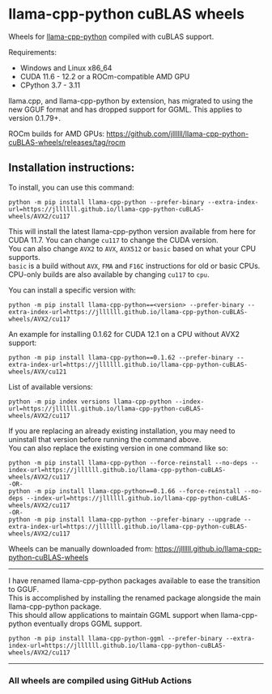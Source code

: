 # llama-cpp-python cuBLAS wheels
Wheels for [llama-cpp-python](https://github.com/abetlen/llama-cpp-python) compiled with cuBLAS support.

Requirements:
- Windows and Linux x86_64
- CUDA 11.6 - 12.2 or a ROCm-compatible AMD GPU
- CPython 3.7 - 3.11

llama.cpp, and llama-cpp-python by extension, has migrated to using the new GGUF format and has dropped support for GGML.
This applies to version 0.1.79+.

ROCm builds for AMD GPUs: https://github.com/jllllll/llama-cpp-python-cuBLAS-wheels/releases/tag/rocm

Installation instructions:
---
To install, you can use this command:
```
python -m pip install llama-cpp-python --prefer-binary --extra-index-url=https://jllllll.github.io/llama-cpp-python-cuBLAS-wheels/AVX2/cu117
```
This will install the latest llama-cpp-python version available from here for CUDA 11.7. You can change `cu117` to change the CUDA version.  
You can also change `AVX2` to `AVX`, `AVX512` or `basic` based on what your CPU supports.  
`basic` is a build without `AVX`, `FMA` and `F16C` instructions for old or basic CPUs.  
CPU-only builds are also available by changing `cu117` to `cpu`.

You can install a specific version with:
```
python -m pip install llama-cpp-python==<version> --prefer-binary --extra-index-url=https://jllllll.github.io/llama-cpp-python-cuBLAS-wheels/AVX2/cu117
```
An example for installing 0.1.62 for CUDA 12.1 on a CPU without AVX2 support:
```
python -m pip install llama-cpp-python==0.1.62 --prefer-binary --extra-index-url=https://jllllll.github.io/llama-cpp-python-cuBLAS-wheels/AVX/cu121
```
List of available versions:
```
python -m pip index versions llama-cpp-python --index-url=https://jllllll.github.io/llama-cpp-python-cuBLAS-wheels/AVX2/cu117
```

If you are replacing an already existing installation, you may need to uninstall that version before running the command above.  
You can also replace the existing version in one command like so:
```
python -m pip install llama-cpp-python --force-reinstall --no-deps --index-url=https://jllllll.github.io/llama-cpp-python-cuBLAS-wheels/AVX2/cu117
-OR-
python -m pip install llama-cpp-python==0.1.66 --force-reinstall --no-deps --index-url=https://jllllll.github.io/llama-cpp-python-cuBLAS-wheels/AVX2/cu117
-OR-
python -m pip install llama-cpp-python --prefer-binary --upgrade --extra-index-url=https://jllllll.github.io/llama-cpp-python-cuBLAS-wheels/AVX2/cu117
```

Wheels can be manually downloaded from: https://jllllll.github.io/llama-cpp-python-cuBLAS-wheels

---
I have renamed llama-cpp-python packages available to ease the transition to GGUF.  
This is accomplished by installing the renamed package alongside the main llama-cpp-python package.  
This should allow applications to maintain GGML support when llama-cpp-python eventually drops GGML support.
```
python -m pip install llama-cpp-python-ggml --prefer-binary --extra-index-url=https://jllllll.github.io/llama-cpp-python-cuBLAS-wheels/AVX2/cu117
```

---
### All wheels are compiled using GitHub Actions
